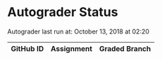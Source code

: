 # Autograder Status
Autograder last run at: October 13, 2018 at 02:20

| GitHub ID | Assignment | Graded Branch |
|-----------|------------|---------------|
